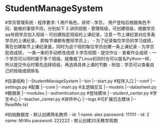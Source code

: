 # StudentManageSystem
#学员管理系统
    - 程序要求:
        1.用户角色，讲师＼学员， 用户登陆后根据角色不同，能做的事情不同，分别如下
        2.讲师视图
            - 管理班级，可创建班级，根据学员qq号把学员加入班级
            - 可创建指定班级的上课纪录，注意一节上课纪录对应多条学员的上课纪录， 即每节课都有整班学员上，
            - 为了纪录每位学员的学习成绩，需在创建每节上课纪录是，同时为这个班的每位学员创建一条上课纪录
            - 为学员批改成绩， 一条一条的手动修改成绩
        3.学员视图
            - 提交作业
            - 查看作业成绩
            - 一个学员可以同时属于多个班级，就像报了Linux的同时也可以报名Python一样， 所以提交作业时需先选择班级，再选择具体上课的节数
            - 附加：学员可以查看自己的班级成绩排名
 
#目录结构
    |--StudentManageSystem
        |--bin
            |--start.py #程序入口
        |--conf
            |--settings.py #配置
        |--core
            |--main.py #主逻辑交互
        |--models
            |--datasheet.py #数据表
        |--modules
            |--authentication.py #登陆模块
            |--student_center.py #学生中心
            |--teacher_center.py #讲师中心
        |--logs #可扩展日志模块
        |--ReadMe.txt
 
#初始数据库
    - 默认创建两名教师
        - id: 1 name: alex  password: 111111
        - id: 2 name: MrWu  password: 222222
    - 默认创建20天教学周期
